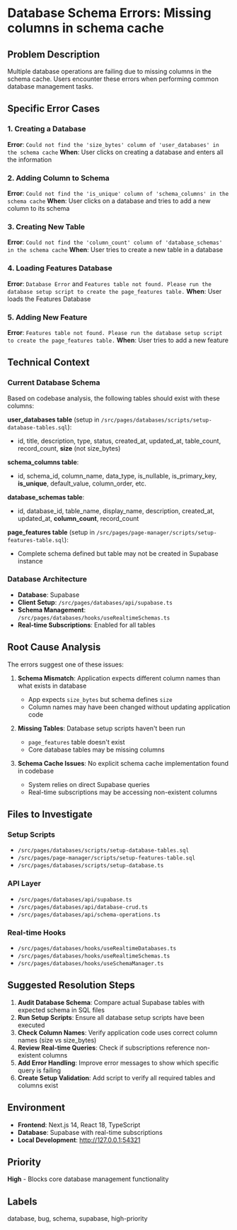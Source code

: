 # Database Schema Errors: Missing columns in schema cache

## Problem Description

Multiple database operations are failing due to missing columns in the schema cache. Users encounter these errors when performing common database management tasks.

## Specific Error Cases

### 1. Creating a Database
**Error**: `Could not find the 'size_bytes' column of 'user_databases' in the schema cache`
**When**: User clicks on creating a database and enters all the information

### 2. Adding Column to Schema  
**Error**: `Could not find the 'is_unique' column of 'schema_columns' in the schema cache`
**When**: User clicks on a database and tries to add a new column to its schema

### 3. Creating New Table
**Error**: `Could not find the 'column_count' column of 'database_schemas' in the schema cache`
**When**: User tries to create a new table in a database

### 4. Loading Features Database
**Error**: `Database Error` and `Features table not found. Please run the database setup script to create the page_features table.`
**When**: User loads the Features Database

### 5. Adding New Feature
**Error**: `Features table not found. Please run the database setup script to create the page_features table.`
**When**: User tries to add a new feature

## Technical Context

### Current Database Schema
Based on codebase analysis, the following tables should exist with these columns:

**user_databases table** (setup in `/src/pages/databases/scripts/setup-database-tables.sql`):
- id, title, description, type, status, created_at, updated_at, table_count, record_count, **size** (not size_bytes)

**schema_columns table**:
- id, schema_id, column_name, data_type, is_nullable, is_primary_key, **is_unique**, default_value, column_order, etc.

**database_schemas table**:
- id, database_id, table_name, display_name, description, created_at, updated_at, **column_count**, record_count

**page_features table** (setup in `/src/pages/page-manager/scripts/setup-features-table.sql`):
- Complete schema defined but table may not be created in Supabase instance

### Database Architecture
- **Database**: Supabase
- **Client Setup**: `/src/pages/databases/api/supabase.ts`
- **Schema Management**: `/src/pages/databases/hooks/useRealtimeSchemas.ts`
- **Real-time Subscriptions**: Enabled for all tables

## Root Cause Analysis

The errors suggest one of these issues:

1. **Schema Mismatch**: Application expects different column names than what exists in database
   - App expects `size_bytes` but schema defines `size` 
   - Column names may have been changed without updating application code

2. **Missing Tables**: Database setup scripts haven't been run
   - `page_features` table doesn't exist
   - Core database tables may be missing columns

3. **Schema Cache Issues**: No explicit schema cache implementation found in codebase
   - System relies on direct Supabase queries
   - Real-time subscriptions may be accessing non-existent columns

## Files to Investigate

### Setup Scripts
- `/src/pages/databases/scripts/setup-database-tables.sql`
- `/src/pages/page-manager/scripts/setup-features-table.sql`  
- `/src/pages/databases/scripts/setup-database.ts`

### API Layer
- `/src/pages/databases/api/supabase.ts`
- `/src/pages/databases/api/database-crud.ts`
- `/src/pages/databases/api/schema-operations.ts`

### Real-time Hooks  
- `/src/pages/databases/hooks/useRealtimeDatabases.ts`
- `/src/pages/databases/hooks/useRealtimeSchemas.ts`
- `/src/pages/databases/hooks/useSchemaManager.ts`

## Suggested Resolution Steps

1. **Audit Database Schema**: Compare actual Supabase tables with expected schema in SQL files
2. **Run Setup Scripts**: Ensure all database setup scripts have been executed
3. **Check Column Names**: Verify application code uses correct column names (size vs size_bytes)
4. **Review Real-time Queries**: Check if subscriptions reference non-existent columns  
5. **Add Error Handling**: Improve error messages to show which specific query is failing
6. **Create Setup Validation**: Add script to verify all required tables and columns exist

## Environment
- **Frontend**: Next.js 14, React 18, TypeScript
- **Database**: Supabase with real-time subscriptions  
- **Local Development**: http://127.0.0.1:54321

## Priority
**High** - Blocks core database management functionality

## Labels
database, bug, schema, supabase, high-priority